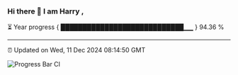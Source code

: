 ### Hi there 👋 I am Harry , 

⏳ Year progress { ████████████████████████████▁▁ } 94.36 %

---

⏰ Updated on Wed, 11 Dec 2024 08:14:50 GMT

![Progress Bar CI](https://github.com/duykhang68/duykhang68/workflows/Progress%20Bar%20CI/badge.svg)
